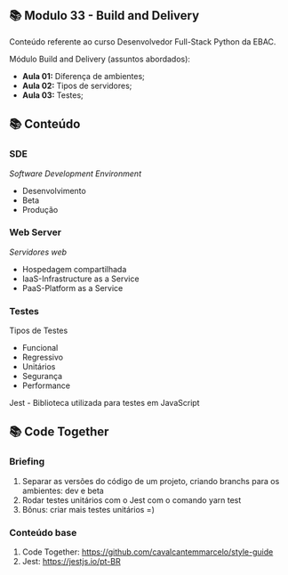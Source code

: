 ## 📚 Modulo 33 - Build and Delivery
Conteúdo referente ao curso Desenvolvedor Full-Stack Python da EBAC.

Módulo Build and Delivery (assuntos abordados):
- **Aula 01:** Diferença de ambientes;
- **Aula 02:** Tipos de servidores;
- **Aula 03:** Testes;


## 📚 Conteúdo
### SDE
*Software Development Environment*
- Desenvolvimento
- Beta
- Produção

### Web Server
*Servidores web*
- Hospedagem compartilhada
- IaaS-Infrastructure as a Service
- PaaS-Platform as a Service

### Testes
Tipos de Testes
- Funcional
- Regressivo
- Unitários
- Segurança
- Performance

Jest - Biblioteca utilizada para testes  em JavaScript

## 📚 Code Together

### Briefing
1. Separar as versões do código de um projeto, criando branchs para os
ambientes: dev e beta
2. Rodar testes unitários com o Jest com o comando yarn test
3. Bônus: criar mais testes unitários =)

### Conteúdo base
1. Code Together: https://github.com/cavalcantemmarcelo/style-guide
2. Jest: https://jestjs.io/pt-BR